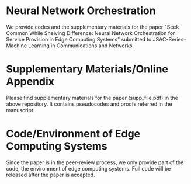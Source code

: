 # Neural Network Orchestration
We provide codes and the supplementary materials for the paper "Seek Common While Shelving Difference: Neural Network Orchestration for Service Provision in Edge Computing Systems" submitted to JSAC-Series- Machine Learning in Communications and Networks.

# Supplementary Materials/Online Appendix
Please find supplementary materials for the paper (supp_file.pdf) in the above repository. It contains pseudocodes and proofs referred in the manuscript. 

# Code/Environment of Edge Computing Systems 
Since the paper is in the peer-review process, we only provide part of the code, the environment of edge computing systems. Full code will be released after the paper is accepted.  
